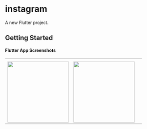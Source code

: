 # instagram

A new Flutter project.

## Getting Started


#### Flutter App Screenshots

<table>
  <tr>
    <td></td>
    <td></td>
    <td></td>
     </tr>
  <tr>
    <td><img src="https://user-images.githubusercontent.com/121105558/210789441-ecff97df-a9b7-4b62-b4ca-de5e008bdbcc.JPG" style="width:200px;"></td>
    <td><img src="https://user-images.githubusercontent.com/121105558/210789457-8b680e54-fb38-40e4-936d-389035939006.JPG" style="width:200px;"></td>
    </tr>
